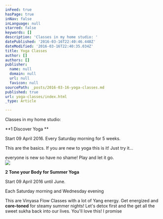 ```yaml
---
inFeed: true
hasPage: true
inNav: false
inLanguage: null
starred: false
keywords: []
description: 'Classes in my home studio: '
datePublished: '2016-03-16T22:40:46.448Z'
dateModified: '2016-03-16T22:40:35.034Z'
title: Yoga Classes
author: []
authors: []
publisher:
  name: null
  domain: null
  url: null
  favicon: null
sourcePath: _posts/2016-03-16-yoga-classes.md
published: true
url: yoga-classes/index.html
_type: Article

---
```

Classes in my home studio: 

**1   Discover Yoga **

Start 09 April 2016\. Every Saturday
morning for 5 weeks.

This are the basics. If you are new to yoga this is it! Just try it... 

everyone
is new so have no shame! Play and let it go.  
![](https://the-grid-user-content.s3-us-west-2.amazonaws.com/7816b027-2f26-4355-a058-63b03418d2da.jpg)

**2 Tone your Body for Summer Yoga**

Start 09 April 2016 until June.   

Each Saturday morning and Wednesday evening

This are Vinyasa Flow Classes with a lot
of Yang energy. Get energized and **core-toned** for steamy summer nights! Let's detox first and
the get all the sweet sukha back into our lives. You'll love this! I promise